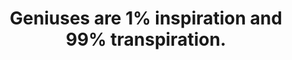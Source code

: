 ---
skip: true
title: Geniuses are 1% inspiration and 99% transpiration.
authorName: Thomas Edison
authorURL: http://pt.wikipedia.org/wiki/Thomas_Edison
---